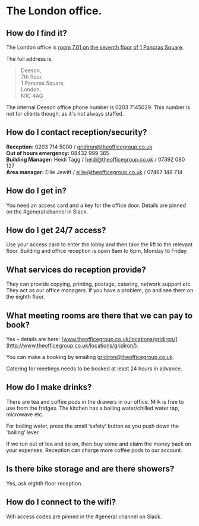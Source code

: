 # The London office.

## How do I find it? 

The London office is [room 7.01 on the seventh floor of 1 Pancras Square](https://www.google.co.uk/maps/place/1+Pancras+Square/@51.5329912,-0.1258227,18z/data=!4m5!3m4!1s0x0000000000000000:0xf30ba87ba23b3369!8m2!3d51.5329289!4d-0.1250446). 

The full address is:

>Deeson,     
7th floor,   
1 Pancras Square,  
London,   
N1C 4AG 

The internal Deeson office phone number is 0203 7145029. This number is not for clients though, as it's not always staffed.

## How do I contact reception/security?
**Reception:** 0203 714 5000 / <gridiron@theofficegroup.co.uk>  
**Out of hours emergency:** 08432 999 365  
**Building Manager:** Heidi Tagg / <heidi@theofficegroup.co.uk> / 07392 080 127  
**Area manager:** Ellie Jewitt / <ellie@theofficegroup.co.uk> / 07467 148 714

## How do I get in?
You need an access card and a key for the office door. Details are pinned on the #general channel in Slack.

## How do I get 24/7 access?
Use your access card to enter the lobby and then take the lift to the relevant floor. Building and office reception is open 8am to 6pm, Monday to Friday.

## What services do reception provide?
They can provide copying, printing, postage, catering, network support etc. They act as our office managers. If you have a problem, go and see them on the eighth floor.

## What meeting rooms are there that we can pay to book?
Yes – details are here: [www.theofficegroup.co.uk/locations/gridiron/](http://www.theofficegroup.co.uk/locations/gridiron/).

You can make a booking by emailing <gridiron@theofficegroup.co.uk>.

Catering for meetings needs to be booked at least 24 hours in advance.

## How do I make drinks?
There are tea and coffee pods in the drawers in our office. Milk is free to use from the fridges. The kitchen has a boiling water/chilled water tap, microwave etc.

For boiling water, press the small ‘safety’ button as you push down the ‘boiling’ lever

If we run out of tea and so on, then buy some and claim the money back on your expenses. Reception can charge more coffee pods to our account.

## Is there bike storage and are there showers?
Yes, ask eighth floor reception.

## How do I connect to the wifi?
Wifi access codes are pinned in the #general channel on Slack.
